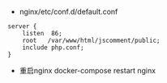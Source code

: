 ﻿* nginx/etc/conf.d/default.conf
```
server {
    listen  86;
    root   /var/www/html/jscomment/public;
    include php.conf;
}
```
* 重启nginx
docker-compose restart nginx